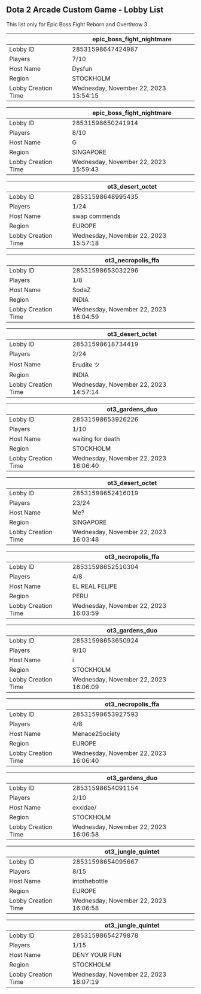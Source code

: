 ## Dota 2 Arcade Custom Game - Lobby List

This list only for Epic Boss Fight Reborn and Overthrow 3

|  | epic_boss_fight_nightmare |
| ------ | ------ |
| Lobby ID | 28531598647424987 |
| Players | 7/10 |
| Host Name | Dysfun |
| Region | STOCKHOLM |
| Lobby Creation Time | Wednesday, November 22, 2023 15:54:15 |


|  | epic_boss_fight_nightmare |
| ------ | ------ |
| Lobby ID | 28531598650241914 |
| Players | 8/10 |
| Host Name | G |
| Region | SINGAPORE |
| Lobby Creation Time | Wednesday, November 22, 2023 15:59:43 |


|  | ot3_desert_octet |
| ------ | ------ |
| Lobby ID | 28531598648995435 |
| Players | 1/24 |
| Host Name | swap commends |
| Region | EUROPE |
| Lobby Creation Time | Wednesday, November 22, 2023 15:57:18 |


|  | ot3_necropolis_ffa |
| ------ | ------ |
| Lobby ID | 28531598653032296 |
| Players | 1/8 |
| Host Name | SodaZ |
| Region | INDIA |
| Lobby Creation Time | Wednesday, November 22, 2023 16:04:59 |


|  | ot3_desert_octet |
| ------ | ------ |
| Lobby ID | 28531598618734419 |
| Players | 2/24 |
| Host Name | Erudite ツ |
| Region | INDIA |
| Lobby Creation Time | Wednesday, November 22, 2023 14:57:14 |


|  | ot3_gardens_duo |
| ------ | ------ |
| Lobby ID | 28531598653926226 |
| Players | 1/10 |
| Host Name | waiting for death |
| Region | STOCKHOLM |
| Lobby Creation Time | Wednesday, November 22, 2023 16:06:40 |


|  | ot3_desert_octet |
| ------ | ------ |
| Lobby ID | 28531598652416019 |
| Players | 23/24 |
| Host Name | Me? |
| Region | SINGAPORE |
| Lobby Creation Time | Wednesday, November 22, 2023 16:03:48 |


|  | ot3_necropolis_ffa |
| ------ | ------ |
| Lobby ID | 28531598652510304 |
| Players | 4/8 |
| Host Name | EL REAL  FELIPE |
| Region | PERU |
| Lobby Creation Time | Wednesday, November 22, 2023 16:03:59 |


|  | ot3_gardens_duo |
| ------ | ------ |
| Lobby ID | 28531598653650924 |
| Players | 9/10 |
| Host Name | i |
| Region | STOCKHOLM |
| Lobby Creation Time | Wednesday, November 22, 2023 16:06:09 |


|  | ot3_necropolis_ffa |
| ------ | ------ |
| Lobby ID | 28531598653927593 |
| Players | 4/8 |
| Host Name | Menace2Society |
| Region | EUROPE |
| Lobby Creation Time | Wednesday, November 22, 2023 16:06:40 |


|  | ot3_gardens_duo |
| ------ | ------ |
| Lobby ID | 28531598654091154 |
| Players | 2/10 |
| Host Name | exxidae/ |
| Region | STOCKHOLM |
| Lobby Creation Time | Wednesday, November 22, 2023 16:06:58 |


|  | ot3_jungle_quintet |
| ------ | ------ |
| Lobby ID | 28531598654095667 |
| Players | 8/15 |
| Host Name | intothebottle |
| Region | EUROPE |
| Lobby Creation Time | Wednesday, November 22, 2023 16:06:58 |


|  | ot3_jungle_quintet |
| ------ | ------ |
| Lobby ID | 28531598654279878 |
| Players | 1/15 |
| Host Name | DENY YOUR FUN |
| Region | STOCKHOLM |
| Lobby Creation Time | Wednesday, November 22, 2023 16:07:19 |


